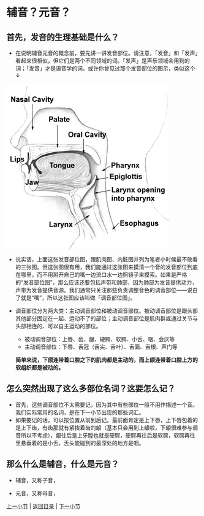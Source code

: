 # 辅音？元音？

## 首先，发音的生理基础是什么？

- 在说明辅音元音的概念前，要先讲一讲发音部位。请注意，「发音」和「发声」看起来很相似，但它们是两个不同领域的词。「发声」是声乐领域会用到的词；「发音」才是语音学的词。或许你曾见过那个发音部位的图示，类似这个↓

![image](illusts/articulatory_organs.jpg)

- 说实话，上面这张发音部位图，跟肌肉图、内脏图并列为笔者小时候最不敢看的三张图。但这张图很有用，我们能通过这张图来摸清一个音的发音部位到底在哪里，而不用掰开自己的嘴一边流口水一边照镜子来摸索。如果是严格的“发音部位图”，那么应该还要包括声带和肺部，因为肺部为发音提供动力，声带为发音提供音源。我们通常只关注那些负责调整音色的调音部位——说白了就是“嘴”，所以这张图应该叫做「调音部位图」。

- 调音部位分为两大类：主动调音部位和被动调音部位。被动调音部位是跟头部其他部分固定在一起、运动不了的部位；主动调音部位是肌肉群或通过关节与头部相连的、可以自主运动的部位。

  - 被动调音部位：上唇、齿、龈、硬腭、软腭、小舌、咽、会厌等
  - 主动调音部位：下唇、舌冠（舌尖、舌叶）、舌面、舌根、声门等

  **简单来说，下颌连带着口腔之下的肌肉都是主动的，而上颌连带着口腔上方的软组织都是被动的。**

## 怎么突然出现了这么多部位名词？这要怎么记？

- 首先，这些调音部位不太需要记，因为其中有些部位一般不用作描述一个音。我们实际常用的名词，是在下一小节出现的那些词汇。
- 如果要记的话，可以按位置从前到后记。最前面肯定是上下唇，上下唇包着的是上下齿，有齿那就有紧挨着齿的龈（基本只会用到上龈啦，下龈很难参与调音所以不考虑），龈往后是上牙膛也就是硬腭，硬腭再往后是软腭，软腭再往里悬垂着的是小舌，舌头能碰到的最深处的地方是咽。

## 那么什么是辅音，什么是元音？

- 辅音，又称子音，

- 元音，又称母音，

[上一小节](starting_from_english.md) | [返回目录](../README.md) | [下一小节](ipa.md)
